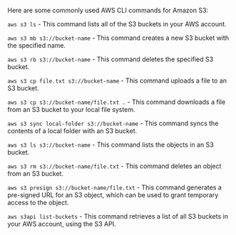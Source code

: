 Here are some commonly used AWS CLI commands for Amazon S3:

`aws s3 ls` - This command lists all of the S3 buckets in your AWS account.

`aws s3 mb s3://bucket-name` - This command creates a new S3 bucket with the specified name.

`aws s3 rb s3://bucket-name` - This command deletes the specified S3 bucket.

`aws s3 cp file.txt s3://bucket-name` - This command uploads a file to an S3 bucket.

`aws s3 cp s3://bucket-name/file.txt .` - This command downloads a file from an S3 bucket to your local file system.

`aws s3 sync local-folder s3://bucket-name` - This command syncs the contents of a local folder with an S3 bucket.

`aws s3 ls s3://bucket-name` - This command lists the objects in an S3 bucket.

`aws s3 rm s3://bucket-name/file.txt` - This command deletes an object from an S3 bucket.

`aws s3 presign s3://bucket-name/file.txt` - This command generates a pre-signed URL for an S3 object, which can be used to grant temporary access to the object.

`aws s3api list-buckets` - This command retrieves a list of all S3 buckets in your AWS account, using the S3 API.